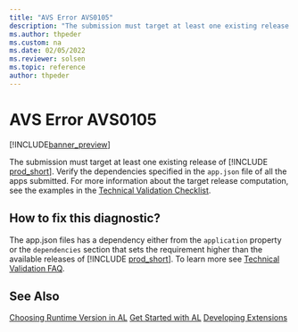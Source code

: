 ```yaml
---
title: "AVS Error AVS0105"
description: "The submission must target at least one existing release of Business Central. Verify the dependencies specified in the app.json of all the apps submitted."
ms.author: thpeder
ms.custom: na
ms.date: 02/05/2022
ms.reviewer: solsen
ms.topic: reference
author: thpeder
---
```


# AVS Error AVS0105

[!INCLUDE[banner_preview](../includes/banner_preview.md)]

The submission must target at least one existing release of [!INCLUDE [prod_short](../includes/prod_short.md)]. Verify the dependencies specified in the `app.json` file of all the apps submitted. For more information about the target release computation, see the examples in the [Technical Validation Checklist](../devenv-checklist-submission.md).

## How to fix this diagnostic?

The app.json files has a dependency either from the `application` property or the `dependencies` section that sets the requirement higher than the available releases of [!INCLUDE [prod_short](../includes/prod_short.md)]. To learn more see [Technical Validation FAQ](../devenv-checklist-submission-faq.md).

## See Also

[Choosing Runtime Version in AL](../devenv-choosing-runtime.md)
[Get Started with AL](../devenv-get-started.md)
[Developing Extensions](../devenv-dev-overview.md)
